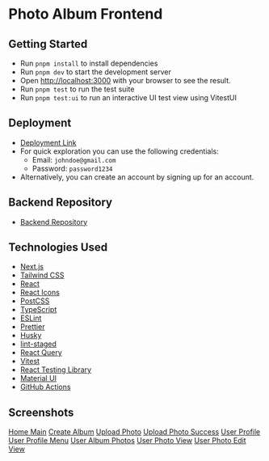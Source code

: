 # Photo Album Frontend

## Getting Started

- Run `pnpm install` to install dependencies
- Run `pnpm dev` to start the development server
- Open [http://localhost:3000](http://localhost:3000) with your browser to see the result.
- Run `pnpm test` to run the test suite
- Run `pnpm test:ui` to run an interactive UI test view using VitestUI

## Deployment

- [Deployment Link](https://pt-album.vercel.app/)
- For quick exploration you can use the following credentials:
  - Email: `johndoe@gmail.com`
  - Password: `password1234`
- Alternatively, you can create an account by signing up for an account.

## Backend Repository

- [Backend Repository](https://github.com/apella1/photo_album_go)

## Technologies Used

- [Next.js](https://nextjs.org/)
- [Tailwind CSS](https://tailwindcss.com/)
- [React](https://reactjs.org/)
- [React Icons](https://react-icons.github.io/react-icons/)
- [PostCSS](https://postcss.org/)
- [TypeScript](https://www.typescriptlang.org/)
- [ESLint](https://eslint.org/)
- [Prettier](https://prettier.io/)
- [Husky](https://typicode.github.io/husky/#/)
- [lint-staged](https://github.com/okonet/lint-staged)
- [React Query](https://react-query.tanstack.com/)
- [Vitest](https://vitest.dev/)
- [React Testing Library](https://testing-library.com/docs/react-testing-library/intro/)
- [Material UI](https://mui.com/)
- [GitHub Actions](https://github.com/features/actions)

## Screenshots

[Home Main](@/public/screenshots/unauthenticated-home.png)
[Create Album](@/public/screenshots/create-album.png)
[Upload Photo](@/public/screenshots/upload-photo.png)
[Upload Photo Success](@/public/screenshots/upload-photo-success.png)
[User Profile](@/public/screenshots/user-profile-view.png)
[User Profile Menu](@/public/screenshots/user-profile-menu.png)
[User Album Photos](@/public/screenshots/user-album-photos.png)
[User Photo View](@/public/screenshots/user_photo_page.png)
[User Photo Edit View](@/public/screenshots/user-photo-edit-title.png)
